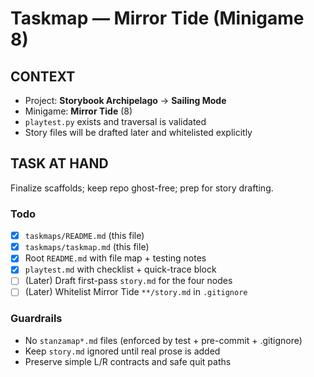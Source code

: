 # Taskmap — Mirror Tide (Minigame 8)

## CONTEXT
- Project: **Storybook Archipelago** → **Sailing Mode**
- Minigame: **Mirror Tide** (8)
- `playtest.py` exists and traversal is validated
- Story files will be drafted later and whitelisted explicitly

## TASK AT HAND
Finalize scaffolds; keep repo ghost-free; prep for story drafting.

### Todo
- [x] `taskmaps/README.md` (this file)
- [x] `taskmaps/taskmap.md` (this file)
- [x] Root `README.md` with file map + testing notes
- [x] `playtest.md` with checklist + quick-trace block
- [ ] (Later) Draft first-pass `story.md` for the four nodes
- [ ] (Later) Whitelist Mirror Tide `**/story.md` in `.gitignore`

### Guardrails
- No `stanzamap*.md` files (enforced by test + pre-commit + .gitignore)
- Keep `story.md` ignored until real prose is added
- Preserve simple L/R contracts and safe quit paths
